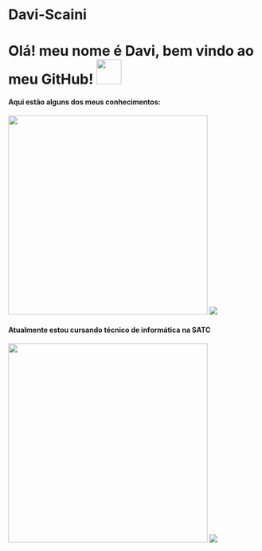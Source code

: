 # Davi-Scaini
<h1>Olá! meu nome é Davi, bem vindo ao meu GitHub! <img src="https://media.tenor.com/xCc58fEqFREAAAAM/nerd-nerdy.gif" width="50"/></h1>
<h4>Aqui estão alguns dos meus conhecimentos: </h4>
<img src="https://upload.wikimedia.org/wikipedia/commons/thumb/c/c3/Python-logo-notext.svg/935px-Python-logo-notext.svg.png" width="400" />
<img src="https://m.media-amazon.com/images/I/71z22cRPeeL._AC_UF894,1000_QL80_.jpg" />
<h4>Atualmente estou cursando técnico de informática na SATC</h4>
<img src="https://github.com/DVzera/Davi-Scaini/assets/133882185/f3721b8d-48ae-4f52-9428-87680eb86df8" width="400" />
<img src="https://i.pinimg.com/originals/ec/fc/5b/ecfc5baaba7245b37201525769dc38b0.gif" />
